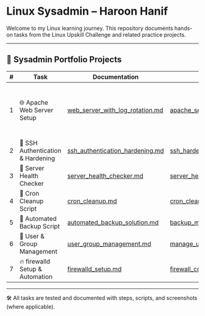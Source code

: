 # Linux Sysadmin – Haroon Hanif

Welcome to my Linux learning journey. This repository documents hands-on tasks from the Linux Upskill Challenge and related practice projects.

---

## 📂 Sysadmin Portfolio Projects

| # | Task | Documentation | Script | Screenshot |
|---|------|---------------|--------|------------|
| 1 | 🌐 Apache Web Server Setup | [web_server_with_log_rotation.md](docs/web_server_with_log_rotation.md) | [apache_setup_with_log_rotation.sh](scripts/apache_setup_with_log_rotation.sh) | ![Apache server page](screenshots/Appache server page.png), ![Apache server page 2](screenshots/Appache server page 2.png) |
| 2 | 🔐 SSH Authentication & Hardening | [ssh_authentication_hardening.md](docs/ssh_authentication_hardening.md) | [ssh_hardening.sh](scripts/ssh_hardening.sh) | ❌ |
| 3 | 🧪 Server Health Checker | [server_health_checker.md](docs/server_health_checker.md) | [server_health_check.sh](scripts/server_health_check.sh) | ❌ |
| 4 | 🧹 Cron Cleanup Script | [cron_cleanup.md](docs/cron_cleanup.md) | [cron_cleanup.sh](scripts/cron_cleanup.sh) | ❌ |
| 5 | 💾 Automated Backup Script | [automated_backup_solution.md](docs/automated_backup_solution.md) | [backup_mydata.sh](scripts/backup_mydata.sh) | ❌ |
| 6 | 👥 User & Group Management | [user_group_management.md](docs/user_group_management.md) | [manage_users.sh](scripts/manage_users.sh) | [user_mgmt_run.png](screenshots/user_mgmt_run.png) |
| 7 | 🔥 firewalld Setup & Automation | [firewalld_setup.md](docs/firewalld_setup.md) | [firewall_config.sh](scripts/firewall_config.sh) | [firewalld_status.png](screenshots/firewalld_status.png) |

---

🛠 All tasks are tested and documented with steps, scripts, and screenshots (where applicable).

